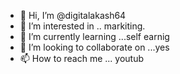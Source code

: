- 👋 Hi, I’m @digitalakash64
- 👀 I’m interested in .. markiting.
- 🌱 I’m currently learning ...self earnig
- 💞️ I’m looking to collaborate on ...yes
- 📫 How to reach me ... youtub

<!---
digitalakash64/digitalakash64 is a ✨ special ✨ repository because its `README.md` (this file) appears on your GitHub profile.
You can click the Preview link to take a look at your changes.
--->
